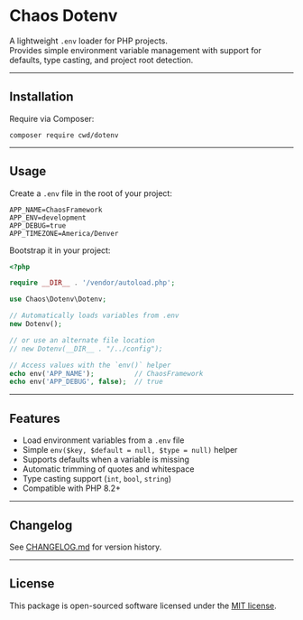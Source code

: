 # Chaos Dotenv

A lightweight `.env` loader for PHP projects.  
Provides simple environment variable management with support for defaults, type casting, and project root detection.  

---

## Installation

Require via Composer:

```
composer require cwd/dotenv
```

---

## Usage

Create a `.env` file in the root of your project:

```
APP_NAME=ChaosFramework
APP_ENV=development
APP_DEBUG=true
APP_TIMEZONE=America/Denver
```

Bootstrap it in your project:

```php
<?php

require __DIR__ . '/vendor/autoload.php';

use Chaos\Dotenv\Dotenv;

// Automatically loads variables from .env
new Dotenv();

// or use an alternate file location
// new Dotenv(__DIR__ . "/../config");

// Access values with the `env()` helper
echo env('APP_NAME');          // ChaosFramework
echo env('APP_DEBUG', false);  // true
```

---

## Features

- Load environment variables from a `.env` file
- Simple `env($key, $default = null, $type = null)` helper
- Supports defaults when a variable is missing
- Automatic trimming of quotes and whitespace
- Type casting support (`int`, `bool`, `string`)
- Compatible with PHP 8.2+

---

## Changelog

See [CHANGELOG.md](CHANGELOG.md) for version history.

---

## License

This package is open-sourced software licensed under the [MIT license](LICENSE).
